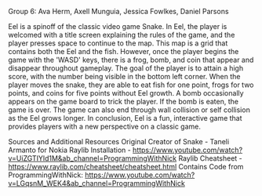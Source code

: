 Group 6: Ava Herm, Axell Munguia, Jessica Fowlkes, Daniel Parsons

Eel is a spinoff of the classic video game Snake. In Eel, the player is welcomed with a title screen explaining the rules of the game, and the player presses space to continue to the map. This map is a grid that contains both the Eel and the fish. However, once the player begins the game with the 'WASD' keys, there is a frog, bomb, and coin that appear and disappear throughout gameplay. The goal of the player is to attain a high score, with the number being visible in the bottom left corner. When the player moves the snake, they are able to eat fish for one point, frogs for two points, and coins for five points without Eel growth. A bomb occasionally appears on the game board to trick the player. If the bomb is eaten, the game is over. The game can also end through wall collision or self collision as the Eel grows longer. In conclusion, Eel is a fun, interactive game that provides players with a new perspective on a classic game.

Sources and Additional Resources
Original Creator of Snake - Taneli Armanto for Nokia
Raylib Installation - https://www.youtube.com/watch?v=UiZGTIYld1M&ab_channel=ProgrammingWithNick
Raylib Cheatsheet - https://www.raylib.com/cheatsheet/cheatsheet.html
Contains Code from ProgrammingWithNick: https://www.youtube.com/watch?v=LGqsnM_WEK4&ab_channel=ProgrammingWithNick
